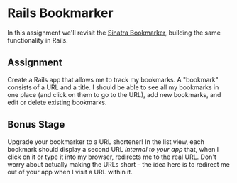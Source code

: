 # Rails Bookmarker

In this assignment we'll revisit the [Sinatra Bookmarker](https://github.com/ga-wdi-boston/wdi_3_ruby_lab_sinatra_bookmarks), building the same functionality in Rails.

## Assignment

Create a Rails app that allows me to track my bookmarks. A "bookmark" consists of a URL and a title. I should be able to see all my bookmarks in one place (and click on them to go to the URL), add new bookmarks, and edit or delete existing bookmarks.

## Bonus Stage

Upgrade your bookmarker to a URL shortener! In the list view, each bookmark should display a second URL *internal to your app* that, when I click on it or type it into my browser, redirects me to the real URL. Don't worry about actually making the URLs short &ndash; the idea here is to redirect me out of your app when I visit a URL within it.
